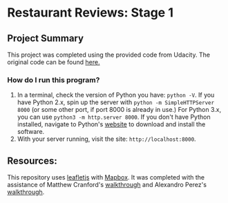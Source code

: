 # Restaurant Reviews: Stage 1

## Project Summary

This project was completed using the provided code from Udacity. The original code can be found [here.](https://github.com/udacity/mws-restaurant-stage-1) 

### How do I run this program?

1. In a terminal, check the version of Python you have: `python -V`. If you have Python 2.x, spin up the server with `python -m SimpleHTTPServer 8000` (or some other port, if port 8000 is already in use.) For Python 3.x, you can use `python3 -m http.server 8000`. If you don't have Python installed, navigate to Python's [website](https://www.python.org/) to download and install the software.
2. With your server running, visit the site: `http://localhost:8000`.

## Resources:

This repository uses [leafletjs](https://leafletjs.com/) with [Mapbox](https://www.mapbox.com/). It was completed with the assistance of Matthew Cranford's [walkthrough](https://matthewcranford.com/restaurant-reviews-app-walkthrough-part-4-service-workers/) and Alexandro Perez's [walkthrough](https://alexandroperez.github.io/mws-walkthrough/?1.19.implementing-focus-and-skip-links).
